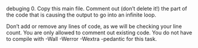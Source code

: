 debuging
0. Copy this main file. Comment out (don’t delete it!) the part of 
the code that is causing the output to go into an infinite loop.

Don’t add or remove any lines of code, as we will be checking your line count.
 You are only allowed to comment out existing code.
You do not have to compile with -Wall -Werror -Wextra -pedantic for this task.
